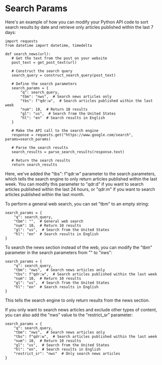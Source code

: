 Search Params
=============

 Here's an example of how you can modify your Python API code to sort search results by date and retrieve only articles published within the last 7 days:

 ```
 import requests
from datetime import datetime, timedelta

def search_news(url):
    # Get the text from the post on your website
    post_text = get_post_text(url)

    # Construct the search query
    search_query = construct_search_query(post_text)

    # Define the search parameters
    search_params = {
        "q": search_query,
        "tbm": "nws",  # Search news articles only
        "tbs": f"qdr:w",  # Search articles published within the last week
        "num": 10,  # Return 10 results
        "gl": "us",  # Search from the United States
        "hl": "en"  # Search results in English
    }

    # Make the API call to the search engine
    response = requests.get("https://www.google.com/search", params=search_params)

    # Parse the search results
    search_results = parse_search_results(response.text)

    # Return the search results
    return search_results
```

Here, we've added the "tbs": f"qdr:w" parameter to the search parameters, which tells the search engine to only return articles published within the last week. You can modify this parameter to "qdr:d" if you want to search articles published within the last 24 hours, or "qdr:m" if you want to search articles published within the last month.

To perform a general web search, you can set "tbm" to an empty string:

```
search_params = {
    "q": search_query,
    "tbm": "",  # General web search
    "num": 10,  # Return 10 results
    "gl": "us",  # Search from the United States
    "hl": "en"  # Search results in English
}
```

To search the news section instead of the web, you can modify the "tbm" parameter in the search parameters from "" to "nws":

```
search_params = {
    "q": search_query,
    "tbm": "nws",  # Search news articles only
    "tbs": f"qdr:w",  # Search articles published within the last week
    "num": 10,  # Return 10 results
    "gl": "us",  # Search from the United States
    "hl": "en"  # Search results in English
}
```

This tells the search engine to only return results from the news section.

If you only want to search news articles and exclude other types of content, you can also add the "nws" value to the "restrict_sr" parameter:

```
search_params = {
    "q": search_query,
    "tbm": "nws",  # Search news articles only
    "tbs": f"qdr:w",  # Search articles published within the last week
    "num": 10,  # Return 10 results
    "gl": "us",  # Search from the United States
    "hl": "en",  # Search results in English
    "restrict_sr": "nws"  # Only search news articles
}
```
